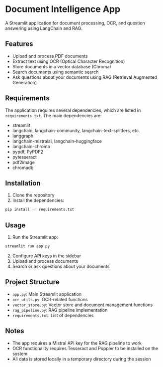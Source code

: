 # Document Intelligence App

A Streamlit application for document processing, OCR, and question answering using LangChain and RAG.

## Features

- Upload and process PDF documents
- Extract text using OCR (Optical Character Recognition)
- Store documents in a vector database (Chroma)
- Search documents using semantic search
- Ask questions about your documents using RAG (Retrieval Augmented Generation)

## Requirements

The application requires several dependencies, which are listed in `requirements.txt`. The main dependencies are:

- streamlit
- langchain, langchain-community, langchain-text-splitters, etc.
- langgraph
- langchain-mistralai, langchain-huggingface
- langchain-chroma
- pypdf, PyPDF2
- pytesseract
- pdf2image
- chromadb

## Installation

1. Clone the repository
2. Install the dependencies:

```bash
pip install -r requirements.txt
```

## Usage

1. Run the Streamlit app:

```bash
streamlit run app.py
```

2. Configure API keys in the sidebar
3. Upload and process documents
4. Search or ask questions about your documents

## Project Structure

- `app.py`: Main Streamlit application
- `ocr_utils.py`: OCR-related functions
- `vector_store.py`: Vector store and document management functions
- `rag_pipeline.py`: RAG pipeline implementation
- `requirements.txt`: List of dependencies

## Notes

- The app requires a Mistral API key for the RAG pipeline to work
- OCR functionality requires Tesseract and Poppler to be installed on the system
- All data is stored locally in a temporary directory during the session